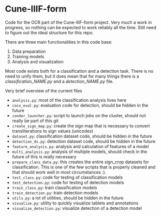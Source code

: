# Cune-IIIF-form
Code for the OCR part of the Cune-IIIF-form project. Very much a work in progress, so nothing can be expected to work reliably all the time. Still need to figure out the ideal structure for this repo.

There are three main functionalities in this code base:
1. Data preparation
2. Training models
3. Analysis and visualization

Most code exists both for a classification and a detection task. There is no need to unify them, but it does mean that for many things there is a *classification_NAME.py* and a *detection_NAME.py* file. 

Very brief overview of the current files

* `analysis.py`: most of the classification analysis lives here
* `coco_eval.py`: evaluation code for detection, should be hidden in the future
* `condor_launcher.py`: script to launch jobs on the cluster, should not really be part of this git 
* `create_sign_map.py`: create the sign map that is necessary to convert transliterations to sign values (unicodes)
* `dataset.py`: classification dataset code, should be hidden in the future
* `detection_ds.py`: detection dataset code, should be hidden in the future
* `feature_analysis.py`: analysis and calculation of features of a model
* `multi_analysis.py`: analysis of multiple models, should check in the future of this is really necessary
* `prepare_class_data.py`: this creates the entire sign_crop datasets for classification. This is one of the few scripts that is properly cleaned and that should work well in most circumstances :).
* `test_class.py`: code for testing of classification models
* `test_detection.py`: code for testing of detection models
* `train_class.py`: train classification models
* `train_detection.py`: train detection models
* `utils.py`: a lot of utilities, should be hidden in the future
* `visualize.py`: utility to quickly visualize tablets and annotations
* `visualize_detection.py`: visualize detection of a detection model
